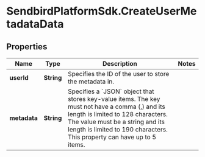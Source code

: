 # SendbirdPlatformSdk.CreateUserMetadataData

## Properties

Name | Type | Description | Notes
------------ | ------------- | ------------- | -------------
**userId** | **String** | Specifies the ID of the user to store the metadata in. | 
**metadata** | **String** | Specifies a &#x60;JSON&#x60; object that stores key-value items. The key must not have a comma (,) and its length is limited to 128 characters. The value must be a string and its length is limited to 190 characters. This property can have up to 5 items. | 


